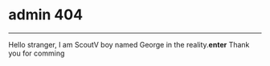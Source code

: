 # admin 404
---
Hello stranger, I am ScoutV boy named George in the reality.**enter**
Thank you for comming 